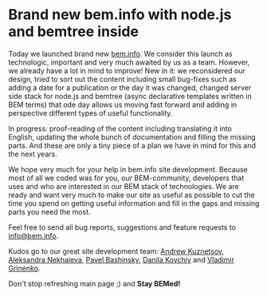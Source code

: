 # Brand new bem.info with node.js and bemtree inside

Today we launched brand new [bem.info](https://en.bem.info).
We consider this launch as technologic, important and very much awaited by us as a team. However, we already have a lot in mind to improve!
New in it: we reconsidered our design, tried to sort out the content including small bug-fixes such as adding a date for a publication or the day it was changed, changed server side stack for node.js and bemtree (async declarative templates written in BEM terms) that ode day allows us moving fast forward and adding in perspective different types of useful functionality.

In progress: proof-reading of the content including translating it into English, updating the whole bunch of documentation and filling the missing parts. And these are only a tiny piece of a plan we have in mind for this and the next years.

We hope very much for your help in bem.info site development. Because most of all we coded was for you, our BEM-community, developers that uses and who are interested in our BEM stack of technologies. We are ready and want very much to make our site as useful as possible to cut the time you spend on getting useful information and fill in the gaps and missing parts you need the most.

Feel free to send all bug reports, suggestions and feature requests to [info@bem.info](mailto:info@bem.info).

Kudos go to our great site development team: [Andrew Kuznetsov](https://github.com/tormozz48/), [Aleksandra Nekhaieva](https://github.com/lesanra), [Pavel Bashinsky](https://en.bem.info/authors/bashinsky-pavel/), [Danila Kovchiy](https://twitter.com/kovchiy) and [Vladimir Grinenko](https://en.bem.info/authors/grinenko-vladimir/).

Don't stop refreshing main page ;) and **Stay BEMed!**
